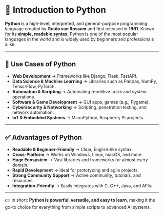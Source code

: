 # 🐍 Introduction to Python

**Python** is a high-level, interpreted, and general-purpose programming language created by **Guido van Rossum** and first released in **1991**. Known for its **simple, readable syntax**, Python is one of the most popular languages in the world and is widely used by beginners and professionals alike.

---

## 🔧 Use Cases of Python

* **Web Development** → Frameworks like Django, Flask, FastAPI.
* **Data Science & Machine Learning** → Libraries such as Pandas, NumPy, TensorFlow, PyTorch.
* **Automation & Scripting** → Automating repetitive tasks and system operations.
* **Software & Game Development** → GUI apps, games (e.g., Pygame).
* **Cybersecurity & Networking** → Scripting, penetration testing, and network automation.
* **IoT & Embedded Systems** → MicroPython, Raspberry Pi projects.

---

## ✅ Advantages of Python

* **Readable & Beginner-Friendly** → Clear, English-like syntax.
* **Cross-Platform** → Works on Windows, Linux, macOS, and more.
* **Huge Ecosystem** → Vast libraries and frameworks for almost every domain.
* **Rapid Development** → Ideal for prototyping and agile projects.
* **Strong Community Support** → Active community, tutorials, and resources.
* **Integration-Friendly** → Easily integrates with C, C++, Java, and APIs.

---

👉 In short: **Python is powerful, versatile, and easy to learn**, making it the go-to choice for everything from simple scripts to advanced AI systems.
